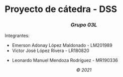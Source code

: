 # Proyecto de cátedra - DSS

*<center><h3>Grupo 03L</h3></center>*

Integrantes: 

 - Emerson Adonay López Maldonado - LM201989
 - Victor José López Rivera - LR180820
 <!-- - Gregory Alexis Mejía Choriego - MC190394 -->
 - Leonardo Manuel Mendoza Rodríguez -  MR190336

*<center>© 2021</center>*

